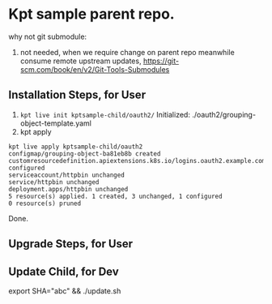 # Kpt sample parent repo.

why not git submodule:

 1. not needed, when we require change on parent repo meanwhile consume remote upstream updates, https://git-scm.com/book/en/v2/Git-Tools-Submodules

## Installation Steps, for User

 1. `kpt live init kptsample-child/oauth2/`
     Initialized: ./oauth2/grouping-object-template.yaml
 1.  kpt apply
 
   ```
   kpt live apply kptsample-child/oauth2                    
   configmap/grouping-object-ba81eb8b created
   customresourcedefinition.apiextensions.k8s.io/logins.oauth2.example.com configured
   serviceaccount/httpbin unchanged
   service/httpbin unchanged
   deployment.apps/httpbin unchanged
   5 resource(s) applied. 1 created, 3 unchanged, 1 configured
   0 resource(s) pruned
  ``` 

Done.

## Upgrade Steps, for User

## Update Child, for Dev

export SHA="abc" && ./update.sh

